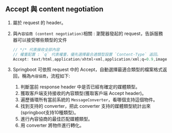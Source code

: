 ## Accept 與 content negotiation

1. 屬於 request 的 header。

2. 與`內容協商 (content negotiation)`相關 : 瀏覽器發起的 request，告訴服務器可以接受哪些類型的文件

    ```java
    // */* 代表接收全部內容
    // 權重配置 : `q` 代表權重，優先選擇最合適類型設置 `Content-Type` 返回。
    Accept: text/html,application/xhtml+xml,application/xml;q=0.9,image/webp,image/apng,*/*;q=0.8
    ```

3. Springboot 可依照 request 中的 Accept，自動選擇最適合類型的檔案格式返回，稱為`內容協商`，流程如下:


    1. 判斷當前 response header 中是否已經有確定的媒體類型。
    2. 獲取客戶端支持接收的內容類型(獲取客戶端 Accept header)。
    3. 遍歷循環所有當前系統的 `MessageConverter`，看哪個支持這個物件。
    4. 找到支持的 converter，把此 converter 支持的媒體類型統計出來 (springboot支持10種類型)。
    5. 進行內容協商的最佳匹配媒體類型。
    6. 用 converter 將物件進行轉化。

